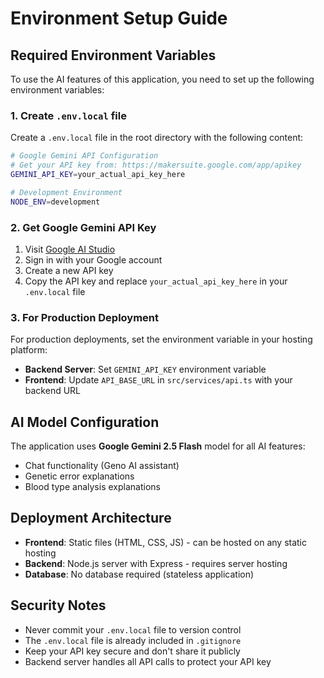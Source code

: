 # Environment Setup Guide

## Required Environment Variables

To use the AI features of this application, you need to set up the following environment variables:

### 1. Create `.env.local` file

Create a `.env.local` file in the root directory with the following content:

```bash
# Google Gemini API Configuration
# Get your API key from: https://makersuite.google.com/app/apikey
GEMINI_API_KEY=your_actual_api_key_here

# Development Environment
NODE_ENV=development
```

### 2. Get Google Gemini API Key

1. Visit [Google AI Studio](https://makersuite.google.com/app/apikey)
2. Sign in with your Google account
3. Create a new API key
4. Copy the API key and replace `your_actual_api_key_here` in your `.env.local` file

### 3. For Production Deployment

For production deployments, set the environment variable in your hosting platform:

- **Backend Server**: Set `GEMINI_API_KEY` environment variable
- **Frontend**: Update `API_BASE_URL` in `src/services/api.ts` with your backend URL

## AI Model Configuration

The application uses **Google Gemini 2.5 Flash** model for all AI features:
- Chat functionality (Geno AI assistant)
- Genetic error explanations
- Blood type analysis explanations

## Deployment Architecture

- **Frontend**: Static files (HTML, CSS, JS) - can be hosted on any static hosting
- **Backend**: Node.js server with Express - requires server hosting
- **Database**: No database required (stateless application)

## Security Notes

- Never commit your `.env.local` file to version control
- The `.env.local` file is already included in `.gitignore`
- Keep your API key secure and don't share it publicly
- Backend server handles all API calls to protect your API key
